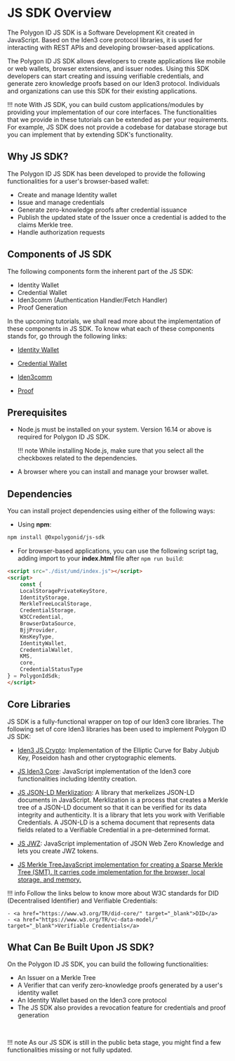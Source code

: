 # JS SDK Overview

The Polygon ID JS SDK is a Software Development Kit created in JavaScript. Based on the Iden3 core protocol libraries, it is used for interacting with REST APIs and developing browser-based applications.

The Polygon ID JS SDK allows developers to create applications like mobile or web wallets, browser extensions, and issuer nodes. Using this SDK developers can start creating and issuing verifiable credentials, and generate zero knowledge proofs based on our Iden3 protocol. Individuals and organizations can use this SDK for their existing applications.

!!! note
    With JS SDK, you can build custom applications/modules by providing your implementation of our core interfaces. The functionalities that we provide in these tutorials can be extended as per your requirements. For example, JS SDK does not provide a codebase for database storage but you can implement that by extending SDK's functionality.

## Why JS SDK?

The Polygon ID JS SDK has been developed to provide the following functionalities for a user's browser-based wallet:

- Create and manage Identity wallet
- Issue and manage credentials
- Generate zero-knowledge proofs after credential issuance
- Publish the updated state of the Issuer once a credential is added to the claims Merkle tree.
- Handle authorization requests

## Components of JS SDK

The following components form the inherent part of the JS SDK:

- Identity Wallet
- Credential Wallet
- Iden3comm (Authentication Handler/Fetch Handler)
- Proof Generation

In the upcoming tutorials, we shall read more about the implementation of these components in JS SDK. To know what each of these components stands for, go through the following links:

- [Identity Wallet](../wallet/wallet-sdk/polygonid-sdk/identity/overview.md)

- [Credential Wallet](../wallet/wallet-sdk/polygonid-sdk/credential/overview.md)

- [Iden3comm](../wallet/wallet-sdk/polygonid-sdk/iden3comm/overview.md)

- [Proof](../wallet/wallet-sdk/polygonid-sdk/proof/overview.md)

## Prerequisites

- Node.js must be installed on your system. Version 16.14 or above is required for Polygon ID JS SDK.

    !!! note
        While installing Node.js, make sure that you select all the checkboxes related to the dependencies.

- A browser where you can install and manage your browser wallet.

## Dependencies

You can install project dependencies using either of the following ways:

- Using **npm**:

```bash
npm install @0xpolygonid/js-sdk
```

- For browser-based applications, you can use the following script tag, adding import to your **index.html** file after `npm run build`:

```html
<script src="./dist/umd/index.js"></script>
<script>
    const {
    LocalStoragePrivateKeyStore,
    IdentityStorage,
    MerkleTreeLocalStorage,
    CredentialStorage,
    W3CCredential,
    BrowserDataSource,
    BjjProvider,
    KmsKeyType,
    IdentityWallet,
    CredentialWallet,
    KMS,
    core,
    CredentialStatusType
} = PolygonIdSdk;
</script>
```

## Core Libraries

JS SDK is a fully-functional wrapper on top of our Iden3 core libraries. The following set of core Iden3 libraries has been used to implement Polygon ID JS SDK:

- <a href="https://github.com/iden3/js-crypto" target="_blank">Iden3 JS Crypto</a>: Implementation of the Elliptic Curve for Baby Jubjub Key, Poseidon hash and other cryptographic elements.

- <a href="https://github.com/iden3/js-iden3-core" target="_blank">JS Iden3 Core</a>: JavaScript implementation of the Iden3 core functionalities including Identity creation.

- <a href="https://github.com/iden3/js-jsonld-merklization" target="_blank">JS JSON-LD Merklization</a>: A library that merkelizes JSON-LD documents in JavaScript. Merklization is a process that creates a Merkle tree of a JSON-LD document so that it can be verified for its data integrity and authenticity. It is a library that lets you work with Verifiable Credentials. A JSON-LD is a schema document that represents data fields related to a Verifiable Credential in a pre-determined format.

- <a href="https://github.com/iden3/js-jwz" target="_blank">JS JWZ</a>: JavaScript implementation of JSON Web Zero Knowledge and lets you create JWZ tokens.

- <a href="https://github.com/iden3/js-merkletree" target="_blank">JS Merkle TreeJavaScript implementation for creating a Sparse Merkle Tree (SMT). It carries code implementation for the browser, local storage, and memory.</a>

!!! info
    Follow the links below to know more about W3C standards for DID (Decentralised Identifier) and Verifiable Credentials:

    - <a href="https://www.w3.org/TR/did-core/" target="_blank">DID</a>
    - <a href="https://www.w3.org/TR/vc-data-model/" target="_blank">Verifiable Credentials</a>

## What Can Be Built Upon JS SDK?

On the Polygon ID JS SDK, you can build the following functionalities:

- An Issuer on a Merkle Tree
- A Verifier that can verify zero-knowledge proofs generated by a user's identity wallet
- An Identity Wallet based on the Iden3 core protocol
- The JS SDK also provides a revocation feature for credentials and proof generation

<br>

!!! note
    As our JS SDK is still in the public beta stage, you might find a few functionalities missing or not fully updated.
